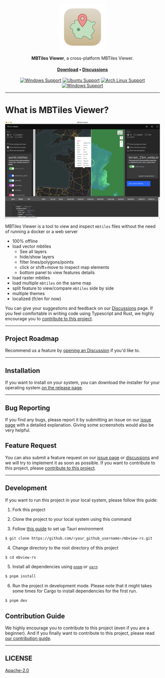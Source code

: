 <div align="center">
<img height=150 src="src-tauri/icons/icon.png" />
</div>

<p align="center"><span><b>MBTiles Viewer</b>, a cross-platform MBTiles Viewer.</span></p>
<h4 align="center"><span><a href="https://github.com/Akylas/mbview-rs/releases">Download</a></span> • <span><a href="https://github.com/Akylas/mbview-rs/discussions">Discussions</a></span></h4>

<div align="center">


[![Windows Support](https://img.shields.io/badge/Windows-0078D6?style=for-the-badge&logo=windows&logoColor=white)](https://github.com/kimlimjustin/xplorer/releases) [![Ubuntu Support](https://img.shields.io/badge/Ubuntu-E95420?style=for-the-badge&logo=ubuntu&logoColor=white)](https://github.com/kimlimjustin/xplorer/releases) [![Arch Linux Support](https://img.shields.io/badge/Arch_Linux-1793D1?style=for-the-badge&logo=arch-linux&logoColor=white)](https://github.com/kimlimjustin/xplorer/releases) [![Windows Support](https://img.shields.io/badge/MACOS-adb8c5?style=for-the-badge&logo=macos&logoColor=white)](https://github.com/kimlimjustin/xplorer/releases)

</div>

---

# What is MBTiles Viewer?

![Demo](public/Screenshot.png)

<!-- <details>
<summary>
View More Screenshots
</summary>

</details> -->

MBTiles Viewer is a tool to view and inspect `mbtiles` files without the need of running a docker or a web server

-   100% offline
-   load vector mbtiles
    * See all layers
    * hide/show layers
    * filter lines/polygons/points
    * click or shift+move to inspect map elements
    * bottom panel to view features details
-   load raster mbtiles
-   load multiple `mbtiles` on the same map
-   split feature to view/compare `mbtiles` side by side
-   multiple themes
-   localized (fr/en for now)

You can give your suggestions and feedback on our [Discussions](https://github.com/Akylas/mbview-rs/discussions/) page. If you feel comfortable in writing code using Typescript and Rust, we highly encourage you to [contribute to this project](https://xplorer.space/docs/community/Contributing/).

---

## Project Roadmap

Recommend us a feature by [opening an Discussion](https://github.com/Akylas/mbview-rs/discussions) if you'd like to.

---

## Installation

If you want to install on your system, you can download the installer for your operating system [on the release page](https://github.com/Akylas/mbview-rs/releases).

---

## Bug Reporting

If you find any bugs, please report it by submitting an issue on our [issue page](https://github.com/Akylas/mbview-rs/issues) with a detailed explanation. Giving some screenshots would also be very helpful.

## Feature Request

You can also submit a feature request on our [issue page](https://github.com/Akylas/mbview-rs) or [discussions](https://github.com/Akylas/mbview-rs/discussions) and we will try to implement it as soon as possible. If you want to contribute to this project, please [contribute to this project](https://xplorer.space/docs/community/Contributing/).

---


## Development

If you want to run this project in your local system, please follow this guide:

1. Fork this project

2. Clone the project to your local system using this command

3. Follow [this guide](https://tauri.studio/en/docs/getting-started/intro/#setting-up-your-environment) to set up Tauri environment

```sh
$ git clone https://github.com/<your_github_username>/mbview-rs.git
```

4. Change directory to the root directory of this project

```sh
$ cd mbview-rs
```

5. Install all dependencies using [`pnpm`](https://pnpm.io/) or [`yarn`](https://yarnpkg.com/)

```sh
$ pnpm install
```

6. Run the project in development mode. Please note that it might takes some times for Cargo to install dependencies for the first run.

```sh
$ pnpm dev
```

## Contribution Guide

We highly encourage you to contribute to this project (even if you are a beginner). And if you finally want to contribute to this project, please read [our contribution guide](https://xplorer.space/docs/community/Contributing).

---

## LICENSE

[Apache-2.0](https://github.com/Akylas/mbview-rs/blob/master/LICENSE)
